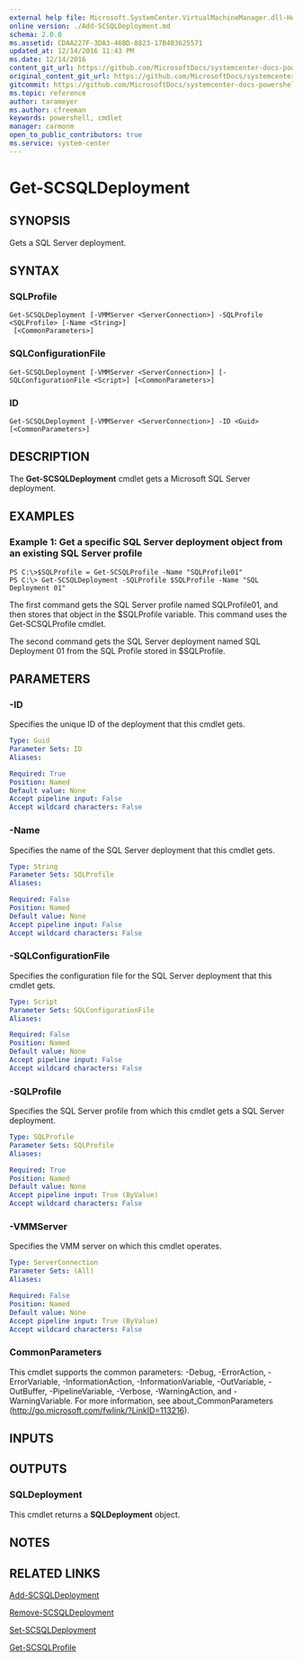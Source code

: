 ```yaml
---
external help file: Microsoft.SystemCenter.VirtualMachineManager.dll-Help.xml
online version: ./Add-SCSQLDeployment.md
schema: 2.0.0
ms.assetid: CDAA227F-3DA3-46BD-8823-17B403625571
updated_at: 12/14/2016 11:43 PM
ms.date: 12/14/2016
content_git_url: https://github.com/MicrosoftDocs/systemcenter-docs-powershell/blob/master/systemcenter-cmdlets/SystemCenter2016/VirtualMachineManager/v1.0/Get-SCSQLDeployment.md
original_content_git_url: https://github.com/MicrosoftDocs/systemcenter-docs-powershell/blob/master/systemcenter-cmdlets/SystemCenter2016/VirtualMachineManager/v1.0/Get-SCSQLDeployment.md
gitcommit: https://github.com/MicrosoftDocs/systemcenter-docs-powershell/blob/96cd9bd2780eb6b78c540fa00d3b8a4313e3ed40/systemcenter-cmdlets/SystemCenter2016/VirtualMachineManager/v1.0/Get-SCSQLDeployment.md
ms.topic: reference
author: tarameyer
ms.author: cfreeman
keywords: powershell, cmdlet
manager: carmonm
open_to_public_contributors: true
ms.service: system-center
---
```


# Get-SCSQLDeployment

## SYNOPSIS
Gets a SQL Server deployment.

## SYNTAX

### SQLProfile
```
Get-SCSQLDeployment [-VMMServer <ServerConnection>] -SQLProfile <SQLProfile> [-Name <String>]
 [<CommonParameters>]
```

### SQLConfigurationFile
```
Get-SCSQLDeployment [-VMMServer <ServerConnection>] [-SQLConfigurationFile <Script>] [<CommonParameters>]
```

### ID
```
Get-SCSQLDeployment [-VMMServer <ServerConnection>] -ID <Guid> [<CommonParameters>]
```

## DESCRIPTION
The **Get-SCSQLDeployment** cmdlet gets a Microsoft SQL Server deployment.

## EXAMPLES

### Example 1: Get a specific SQL Server deployment object from an existing SQL Server profile
```
PS C:\>$SQLProfile = Get-SCSQLProfile -Name "SQLProfile01"
PS C:\> Get-SCSQLDeployment -SQLProfile $SQLProfile -Name "SQL Deployment 01"
```

The first command gets the SQL Server profile named SQLProfile01, and then stores that object in the $SQLProfile variable.
This command uses the Get-SCSQLProfile cmdlet.

The second command gets the SQL Server deployment named SQL Deployment 01 from the SQL Profile stored in $SQLProfile.

## PARAMETERS

### -ID
Specifies the unique ID of the deployment that this cmdlet gets.

```yaml
Type: Guid
Parameter Sets: ID
Aliases: 

Required: True
Position: Named
Default value: None
Accept pipeline input: False
Accept wildcard characters: False
```

### -Name
Specifies the name of the SQL Server deployment that this cmdlet gets.

```yaml
Type: String
Parameter Sets: SQLProfile
Aliases: 

Required: False
Position: Named
Default value: None
Accept pipeline input: False
Accept wildcard characters: False
```

### -SQLConfigurationFile
Specifies the configuration file for the SQL Server deployment that this cmdlet gets.

```yaml
Type: Script
Parameter Sets: SQLConfigurationFile
Aliases: 

Required: False
Position: Named
Default value: None
Accept pipeline input: False
Accept wildcard characters: False
```

### -SQLProfile
Specifies the SQL Server profile from which this cmdlet gets a SQL Server deployment.

```yaml
Type: SQLProfile
Parameter Sets: SQLProfile
Aliases: 

Required: True
Position: Named
Default value: None
Accept pipeline input: True (ByValue)
Accept wildcard characters: False
```

### -VMMServer
Specifies the VMM server  on which this cmdlet operates.

```yaml
Type: ServerConnection
Parameter Sets: (All)
Aliases: 

Required: False
Position: Named
Default value: None
Accept pipeline input: True (ByValue)
Accept wildcard characters: False
```

### CommonParameters
This cmdlet supports the common parameters: -Debug, -ErrorAction, -ErrorVariable, -InformationAction, -InformationVariable, -OutVariable, -OutBuffer, -PipelineVariable, -Verbose, -WarningAction, and -WarningVariable. For more information, see about_CommonParameters (http://go.microsoft.com/fwlink/?LinkID=113216).

## INPUTS

## OUTPUTS

### SQLDeployment
This cmdlet returns a **SQLDeployment** object.

## NOTES

## RELATED LINKS

[Add-SCSQLDeployment](xref:SystemCenter2016/VirtualMachineManager/v1.0/Add-SCSQLDeployment.md)

[Remove-SCSQLDeployment](xref:SystemCenter2016/VirtualMachineManager/v1.0/Remove-SCSQLDeployment.md)

[Set-SCSQLDeployment](xref:SystemCenter2016/VirtualMachineManager/v1.0/Set-SCSQLDeployment.md)

[Get-SCSQLProfile](xref:SystemCenter2016/VirtualMachineManager/v1.0/Get-SCSQLProfile.md)

